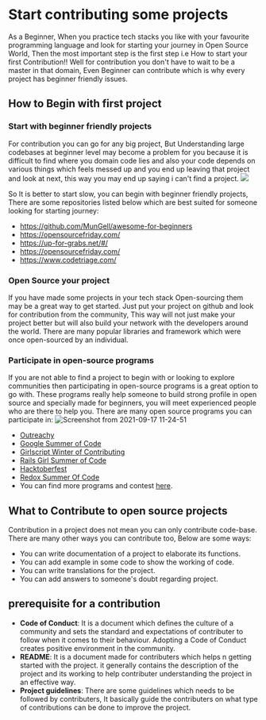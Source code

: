 
# Start contributing some projects

As a Beginner, When you practice tech stacks you like with your favourite programming language and look for starting your journey in Open Source World,
Then the most important step is the first step i.e How to start your first Contribution!! Well for contribution you don't have to wait to be a master in that domain, Even Beginner can contribute which is why every project has beginner friendly issues.

## How to Begin with first project

### Start with beginner friendly projects

For contribution you can go for any big project, But Understanding large codebases at beginner level may become a problem for you because it is difficult to find where you domain code lies and also your code depends on various things which feels messed up and you end up leaving that project and look at next, this way you may end up saying i can't find a project.
<img src = "https://media.giphy.com/media/lxuQjJiEvkPtSe31ES/giphy.gif?cid=790b761141ee15818fe00e4b8e7dd91aadd1c45d727b3f3b&rid=giphy.gif&ct=g" >

So It is better to start slow, you can begin with beginner friendly projects, There are some repositories listed below which are best suited for someone looking for starting journey:
- https://github.com/MunGell/awesome-for-beginners
- https://opensourcefriday.com/
- https://up-for-grabs.net/#/
- https://opensourcefriday.com/
- https://www.codetriage.com/

### Open Source your project

If you have made some projects in your tech stack Open-sourcing them may be a great way to get started. Just put your project on github and look for contribution from the community, This way will not just make your project better but will also build your network with the developers around the world. There are many popular libraries and framework which were once open-sourced by an individual.

### Participate in open-source programs

If you are not able to find a project to begin with or looking to explore communities then participating in open-source programs is a great option to go with. These programs really help someone to build strong profile in open source and specially made for beginners, you will meet experienced people who are there to help you. There are many open source programs you can participate in:
![Screenshot from 2021-09-17 11-24-51](https://user-images.githubusercontent.com/54666019/133732545-bcaf09ad-f9bb-4267-8380-af2d41ca4e56.png)

- [Outreachy](https://www.outreachy.org)
- [Google Summer of Code](https://summerofcode.withgoogle.com/)
- [Girlscript Winter of Contributing](https://gwoc.girlscript.tech/)
- [Rails Girl Summer of Code](https://railsgirlssummerofcode.org/)
- [Hacktoberfest](https://hacktoberfest.digitalocean.com/)
- [Redox Summer Of Code](https://www.redox-os.org/rsoc/)
- You can find more programs and contest [here](https://github.com/tapaswenipathak/Open-Source-Programs).

## What to Contribute to open source projects

Contribution in a project does not mean you can only contribute code-base. There are many other ways you can contribute too, Below are some ways:

- You can write documentation of a project to elaborate its functions.
- You can add example in some code to show the working of code.
- You can write translations for the project.
- You can add answers to someone's doubt regarding project.

## prerequisite for a contribution

- **Code of Conduct**: It is a document which defines the culture of a community and sets the standard and expectations of contributer to follow when it comes to their behaviour. Adopting a Code of Conduct creates positive environment in the community.
- **README**: It is a document made for contributers which helps n getting started with the project. it generally contains the description of the project and its working to help contributer understanding the project in an effective way.
- **Project guidelines**: There are some guidelines which needs to be followed by contributers, It basically guide the contributers on what type of contributions can be done to improve the project.

